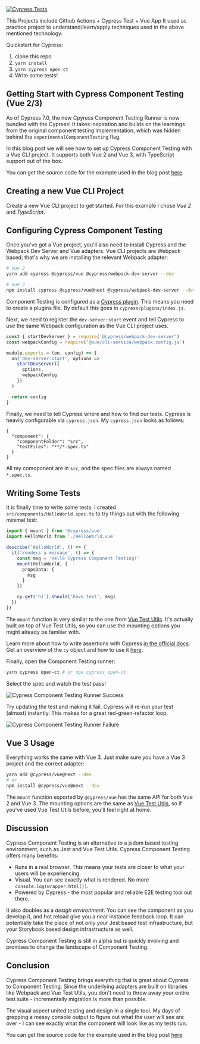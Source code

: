 [![Cypress Tests](https://github.com/NevetsKuro/Cypress-Template/actions/workflows/node.js.yml/badge.svg?branch=master)](https://github.com/NevetsKuro/Cypress-Template/actions/workflows/node.js.yml)

This Projects include Github Actions + Cypress Test + Vue App
It used as practice project to understand/learn/apply techniques used in the above mentioned technology. 

Quickstart for Cypress:

1. clone this repo
2. `yarn install`
3. `yarn cypress open-ct`
4. Write some tests!

## Getting Start with Cypress Component Testing (Vue 2/3)

As of Cypress 7.0, the new Cpyress Component Testing Runner is now bundled with the Cypress! It takes inspiration and builds on the learnings from the original component testing implementation, which was hidden behind the `experimentalComponentTesting` flag.

In this blog post we will see how to set up Cypress Component Testing with a Vue CLI project. It supports both Vue 2 and Vue 3, with TypeScript support out of the box.

You can get the source code for the example used in the blog post [here](https://github.com/lmiller1990/vue-cypress-template).

## Creating a new Vue CLI Project

Create a new Vue CLI project to get started. For this example I chose _Vue 2_ and _TypeScript_. 

## Configuring Cypress Component Testing

Once you've got a Vue project, you'll also need to install Cypress and the Webpack Dev Server and Vue adapters. Vue CLI projects are Webpack based; that's why we are installing the relevant Webpack adapter:


```sh
# Vue 2
yarn add cypress @cypress/vue @cypress/webpack-dev-server --dev

# Vue 3
npm install cypress @cypress/vue@next @cypress/webpack-dev-server --dev
```

Component Testing is configured as a [Cypress plugin](https://docs.cypress.io/guides/tooling/plugins-guide). This means you need to create a plugins file. By default this goes in `cypress/plugins/index.js`. 

Next, we need to register the `dev-server:start` event and tell Cypress to use the same Webpack configuration as the Vue CLI project uses.

```js
const { startDevServer } = require('@cypress/webpack-dev-server')
const webpackConfig = require('@vue/cli-service/webpack.config.js')

module.exports = (on, config) => {
  on('dev-server:start', options =>
    startDevServer({
      options,
      webpackConfig
    })
  )

  return config
}
```

Finally, we need to tell Cypress where and how to find our tests. Cypress is heavily configurable via `cypress.json`. My `cypress.json` looks as follows:

```
{
  "component": {
    "componentFolder": "src",
    "testFiles": "**/*.spec.ts"
  }
}
```

All my comoponent are in `src`, and the spec files are always named `*.spec.ts`.

## Writing Some Tests

It is finally time to write some tests. I created `src/components/HelloWorld.spec.ts` to try things out with the following minimal test:

```ts
import { mount } from '@cypress/vue'
import HelloWorld from './HelloWorld.vue'

describe('HelloWorld', () => {
  it('renders a message', () => {
    const msg = 'Hello Cypress Component Testing!'
    mount(HelloWorld, {
      propsData: {
        msg
      }
    })

    cy.get('h1').should('have.text', msg)
  })
})
```

The `mount` function is very similar to the one from [Vue Test Utils](https://vue-test-utils.vuejs.org/). It's actually built on top of Vue Test Utils, so you can use the mounting options you might already be familiar with.

Learn more about how to write assertions with Cypress [in the official docs](https://docs.cypress.io/guides/references/assertions). Get an overview of the `cy` object and how to use it [here](https://docs.cypress.io/guides/core-concepts/introduction-to-cypress#Cypress-Can-Be-Simple-Sometimes).

Finally, open the Component Testing runner:

```sh
yarn cypress open-ct # or npx cypress open-ct
```

Select the spec and watch the test pass!

![Cypress Component Testing Runner Success](https://github.com/lmiller1990/vue-cypress-template/raw/master/img1.png)

Try updating the test and making it fail. Cypress will re-run your test (almost) instantly. This makes for a great red-green-refactor loop.

![Cypress Component Testing Runner Failure](https://github.com/lmiller1990/vue-cypress-template/raw/master/img2.png)

## Vue 3 Usage

Everything works the same with Vue 3. Just make sure you have a Vue 3 project and the correct adapter:

```sh
yarn add @cypress/vue@next --dev
# or
npm install @cypress/vue@next --dev
```

The `mount` function exported by `@cypress/vue` has the same API for both Vue 2 and Vue 3. The mounting options are the same as [Vue Test Utils](https://next.vue-test-utils.vuejs.org/api/#mount), so if you've used Vue Test Utils before, you'll feel right at home. 

## Discussion

Cypress Component Testing is an alternative to a jsdom based testing environment, such as Jest and Vue Test Utils. Cypress Component Testing offers many benefits:

- Runs in a real browser. This means your tests are closer to what your users will be experiencing.
- Visual. You can see exactly what is rendered. No more `console.log(wrapper.html())`.
- Powered by Cypress - the most popular and reliable E2E testing tool out there.

It also doubles as a *design environment*. You can see the component as you develop it, and hot reload give you a near instance feedback loop. It can potentially take the place of not only your Jest based test infrastructure, but your Storybook based design infrastructure as well. 

Cypress Component Testing is still in alpha but is quickly evolving and promises to change the landscape of Component Testing.

## Conclusion

Cypress Component Testing brings everything that is great about Cypress to Component Testing. Since the underlying adapters are built on libraries like Webpack and Vue Test Utils, you don't need to throw away your entire test suite - incrementally migration is more than possible. 

The visual aspect united testing and design in a single tool. My days of grepping a messy console output to figure out what the user will see are over - I can see exactly what the component will look like as my tests run.

You can get the source code for the example used in the blog post [here](https://github.com/lmiller1990/vue-cypress-template).
